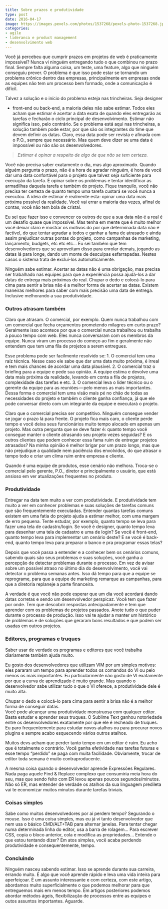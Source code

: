```yaml
---
title: Sobre prazos e produtividade
type: post
date: 2016-04-17
image: https://images.pexels.com/photos/1537268/pexels-photo-1537268.jpeg
categories:
- agile
- lideranca e product management
- desenvolvimento web
---
```


Você já percebeu que cumprir prazos em projetos de web é praticamente impossível? Nunca vi ninguém entregando tudo o que combinou no prazo final. Sempre falta alguma coisa, um teste, uma feature, algo que ninguém conseguiu prever. O problema é que isso pode estar se tornando um problema crônico dentro das empresas, principalmente em empresas onde as equipes não tem um processo bem formado, onde a comunicação é difícil.

Talvez a solução e o início do problema esteja nas trincheiras. Seja designer
- front-end ou back-end, a maioria deles não sabe estimar. Todos eles acham que estimar é acertar a data exata de quando eles entregarão as tarefas e fecharão o ciclo principal de desenvolvimento. Estimar não significa isso, pelo contrário. Se o problema está aqui nas trincheiras, a solução também pode estar, por que são os integrantes do time que devem definir as datas. Claro, essa data pode ser revista e afinada com o P.O., sempre que necessário. Mas quem deve dizer se uma data é impossível ou não são os desenvolvedores.

> _Estimar é opinar a respeito de algo de que não se tem certeza._

Você não precisa saber exatamente o dia, mas algo aproximado. Quando alguém pergunta o prazo, não é a hora de agradar ninguém, é hora de você dar uma data confortável para o projeto que talvez seja suficiente para execução da tarefa. É opinar sobre os problemas e tentar identificar as armadilhas daquela tarefa e também do projeto. Fique tranquilo, você não precisa ter certeza de quanto tempo uma tarefa custará se você nunca a executou. A ideia de estimar é realmente esta: opinar uma data mais próxima possível da realidade. Você vai errar a maioria das vezes, afinal de contas, você não tem bola de cristal.

Eu sei que fazer isso e convencer os outros de que a sua data não é a real é um desafio quase que impossível. Mas tenha em mente que é muito melhor você deixar claro e mostrar os motivos do por que determinada data não é factível, do que tentar agradar a todos e ganhar a fama de atrasado e ainda assim prejudicar outras pontas do projeto, como campanhas de marketing, lançamento, budgets, etc etc etc… Eu sei também que tem desenvolvedores que se aproveitam disso para enrolar demais, jogando as datas lá para longe, dando um monte de desculpas esfarrapadas. Nestes casos o sistema trata de excluí-los automaticamente.

Ninguém sabe estimar. Acertar as datas não é uma obrigação, mas precisa ser trabalhado nas equipes para que a experiência possa ajudá-los a dar datas de entrega mais próximas do real. Chupar o dedo e colocá-lo para cima para sentir a brisa não é a melhor forma de acertar as datas. Existem maneiras melhores para saber com mais precisão uma data de entrega. Inclusive melhorando a sua produtividade.

### Outros atrasam também

Claro que atrasam. O comercial, por exemplo. Quem nunca trabalhou com um comercial que fecha orçamentos prometendo milagres em curto prazo? Geralmente isso acontece por que o comercial nunca trabalhou ou trabalha a pouco tempo com web. Eles nunca conversaram com os membros da equipe. Nunca viram um processo do começo ao fim e geralmente não entendem que tem uma fila de projetos a serem entregues.

Esse problema pode ser facilmente resolvido se: 1\. O comercial tem uma raíz técnica. Nesse caso ele sabe que dar uma data muito próxima, é irreal e tem mais chances de acordar uma data plausível. 2\. O comercial traz o briefing para a equipe e pede sua opinião. A equipe estima e devolve uma data mais próxima da realidade, levando em conta a fila de projetos, complexidade das tarefas e etc. 3\. O comercial leva o líder técnico ou o gerente da equipe para as reuniões — pelo menos as mais importantes. Dessa forma o comercial tem uma visão mais pé no chão de todas as necessidades do projeto e também o cliente ganha confiança, já que ele pode conversar direto com um integrante da equipe e executará o projeto.

Claro que o comercial precisa ser competitivo. Ninguém consegue vender se jogar o prazo lá para frente. O projeto fica mais caro, o cliente perde tempo e você deixa seus funcionários muito tempo alocado em apenas um projeto. Mas outra pergunta que se deve fazer é: quanto tempo você consegue manter o cliente atrasando seu projeto vezes seguidas? E os outros clientes que podem conhecer essa fama ruim de entregar projetos atrasados? Na minha opinião é melhor brigar por um prazo longo, mas que não prejudique a qualidade nem paciência dos envolvidos, do que atrasar o tempo todo e criar um clima ruim entre empresa e cliente.

Quando é uma equipe de produtos, esse cenário não melhora. Troca-se o comercial pelo gerente, P.O., diretor e principalmente o usuário, que está ansioso em ver atualizações frequentes no produto.

### Produtividade

Entregar na data tem muito a ver com produtividade. E produtividade tem muito a ver em conhecer problemas e suas soluções de tarefas comuns que são frequentemente executadas. Entender quantas tarefas comuns existem em uma fatia do projeto ajuda a estimar melhor, com uma margem de erro pequena. Tente estudar, por exemplo, quanto tempo se leva para fazer uma tela de cadastro/login. Se você é designer, quanto tempo leva para desenhar uma tela de cadastro e uma de login? Se você é front-end, quanto tempo leva para implementar um cenário deste? E se você é back-end, quanto tempo leva para preparar o banco e pra programar essas telas?

Depois que você passa a entender e a conhecer bem os cenários comuns, sabendo quais são seus problemas e suas soluções, você ganha a percepção de detectar problemas durante o processo. Em vez de avisar sobre um possível atraso no último dia do desenvolvimento, você vai detectar o problema semanas antes. Isso dá tempo para que a equipe se reprograme, para que a equipe de marketing remarque as campanhas, para que a diretoria replaneje a parte financeira.

A verdade é que você não pode esperar que um dia você acordará dando datas corretas e sendo um desenvolvedor perspicaz. Você tem que fazer por onde. Tem que descobrir respostas antecipadamente e tem que aprender com os problemas de projetos passados. Anote tudo o que puder durante o processo de produção. Isso vai te ajudar a manter um histórico de problemas e de soluções que geraram bons resultados e que podem ser usadas em outros projetos.

### Editores, programas e truques

Saber usar de verdade os programas e editores que você trabalha diariamente também ajuda muito.

Eu gosto dos desenvolvedores que utilizam VIM por um simples motivos: eles pararam um tempo para aprender todos os comandos do VI ou pelo menos os mais importantes. Eu particularmente não gosto de VI exatamente por que a curva de aprendizado é muito grande. Mas quando o desenvolvedor sabe utilizar tudo o que o VI oferece, a produtividade dele é muito alta.

Chupar o dedo e colocá-lo para cima para sentir a brisa não é a melhor forma de conseguir datas.   
 Você pode alcançar uma produtividade monstruosa com qualquer editor. Basta estudar e aprender seus truques. O Sublime Text ganhou notoriedade entre os desenvolvedores exatamente por que ele é recheado de truques. Eu paro frequentemente para estudar novos atalhos ou para procurar novos plugins e sempre acabo esquecendo vários outros atalhos.

Muitos devs acham que perder tanto tempo em um editor é ruim. Eu acho que é totalmente o contrário. Você ganha efetividade nas tarefas futuras e esse tempo “perdido” se paga com muita facilidade. Obviamente, trocar de editor toda semana é muito contraproducente.

A mesma coisa quando o desenvolvedor aprende Expressões Regulares. Nada paga aquele Find & Replace complexo que consumiria meia hora do seu, mas que sendo feito com ER levou apenas poucos segundos/minutos. Não só ER, mas entender de verdade os atalhos da sua linguagem predileta vai te economizar muitos minutos durante tarefas triviais.

### Coisas simples

Sabe como muitos desenvolvedores por aí perdem tempo? Segurando o mouse. Isso é uma coisa simples, mas eu já vi tanto desenvolvedor que nem usa o básico CMD/ALT+TAB para alternar janelas. Para tentar chegar numa determinada linha do editor, usa a barra de rolagem… Para escrever CSS, copia o bloco anterior, cola e modifica as propriedades… Entende o que estou tentando dizer? Em atos simples, você acaba perdendo produtividade e consequentemente, tempo.

### Concluindo

Ninguém nasceu sabendo estimar. Isso se aprende durante sua carreira, errando muito. É algo que você aprende rápido e leva uma vida inteira para aperfeiçoar. É um assunto interessante e com certeza, com este artigo, abordamos muito superficialmente o que podemos melhorar para que entreguemos mais em menos tempo. Em artigos posteriores podemos abordar métodos ágeis, flexibilização de processos entre as equipes e outos assuntos importantes. Aguarde.
